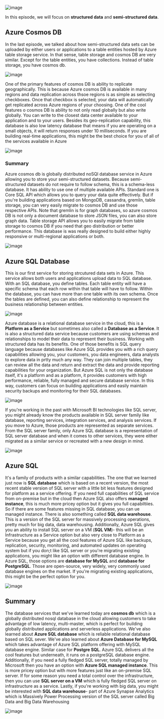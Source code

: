 ![image](https://github.com/user-attachments/assets/b036aa29-afea-4e4d-a783-a528d3e576d0)

In this episode, we will focus on **structured data** and **semi-structured data**.


## Azure Cosmos DB

In the last episode, we talked about how semi-structured data sets can be uploaded by either users or applications to a table entities hosted by Azure table storage service. In that sense, table storage and cosmos DB are very similar. Except for the table entities, you have collections. Instead of table storage, you have cosmos db.

![image](https://github.com/user-attachments/assets/286d0da0-c4e5-49cc-97c6-74a8b877d81b)


One of the primary features of cosmos DB is ability to replicate geographically. This is because Azure cosmos DB is available in many regions and data replication across thsoe regions is as simple as selecting checkboxes. Once that checkbox is selected, your data will automatically get replicated across Azure regions of your choosing. One of the cool features o cosmos DB is ability to not only read globally but also write globally. You can write to the closest data center available to your application and to your users. Besides its geo-replication capability, this database is also low latency database that means if you are operating on a small objects, it will return responses under 10 milliseconds. If you are building real-time applications, this might be the best choice for you of all of the services available in Azure 

![image](https://github.com/user-attachments/assets/70a206fb-7829-400f-ae79-029ec9f63bf4)


### Summary
Azure cosmos db is globally distributed noSQl database service in Azure allowing you to store your semi-structured datasets. Because semi-structured datasets do not require to follow schema, this is a schema-less database. It has ability to use one of multiple available APIs. Standard one is Core SQL API which allows you to query your data quite effectively. But if you're building applications based on MongoDB, cassandra, gremlin, table storage, you can very easily migrate to cosmos DB and use those respective APIs. Note that gremlin is for graph databases, so azure cosmos DB is not only a document database to store JSON files, you can also store graph data. Table storage API allows you to easily migrate from table storage to cosmos DB if you need that geo distribution or better performance. This database is was really designed to build either highly responsive or multi-regional applications or both.

![image](https://github.com/user-attachments/assets/ee4683f7-b3fa-4da3-8351-e1bb48905953)


## Azure SQL Database

This is our first service for storing strcutured data sets in Azure. This service allows both users and applications upload data to SQL database. With an SQL database, you define tables. Each table entity will have a specific schema that each row within that table will have to follow. Within the database, you can have more than one table with its own schema. Once the tables are defined, you can also define relationship to represent the business relationship between entities.

![image](https://github.com/user-attachments/assets/dcd5c267-a53c-4bdf-890e-ff01b64657a6)


Azure database is a relational database service in the cloud, this is a **Platform as a Service** but sometimes also called a **Database as a Service**. It is also a structured data service because customers are using schemas and relationships to model their data to represent their business. Working with structured data has its benefits. One of those benefits is SQL query language because databases like Azure SQL provides you with a rich query capabilities allowing you, your customers, you data engineers, data analysts to explore data in prtty much any way. They can join multiple tables, they can review all the data and return and extract the data and provide reporting capabilities for your organization. But Azure SQL is not only the database itself, it's a platform and as a platform, it provides customers with high performance, reliable, fully managed and secure database service. In this way, customers can focus on building applications and easily maintain security backups and monitoring for their SQL databases.

![image](https://github.com/user-attachments/assets/f3fba66e-45b2-4950-8f93-b4b641e4c650)


If you're working in the past with Microsoft BI technologies like SQL server, you might already know the products available in SQL server family like database, reporting services, integration services, and analysis services. If you move to Azure, those products are represented as separate services. From the SQL server family, only Azure SQL database is a representation of SQL server database and when it comes to other services, they were either migrated as a similar service or recreated with a new design in mind.

![image](https://github.com/user-attachments/assets/e6d5843f-4882-45bb-a857-c8c3fc3bc0aa)


## Azure SQL

It's a family of products with a similar capabilities. The one that we learned just now is **SQL database** which is based on a recent version, the most recent stable version of SQL server with a little bit less features designed for platform as a service offering. If you need full capabilities of SQL service from on-premise but in the cloud then Azure SQL also offers **managed instance**, this is much more pricey option but it gives you full capabiltiies. So if there are some features missing in SQL database, you can ue managed instance. There is also something called **SQL data warehouse**. This is a version of the SQL server for massively processing operations, pretty much for big data, data warehousing. Additionally, Azure SQL gives you an ability to install SQL server on a VM (**SQL VM**)- this will be an Infrastructure as a Service option but also very close to Platform as a Service because you get all the cool features of Azure SQL like backups, replication, security, monitoring, and automated updates on operating system but if you don;t like SQL server or you're migrating existing applications, you might like an option with different database engine. In Azure SQL, those options are **database for MySQL** and **database for PostgreSQL**. Those are open-source, very widely, very commonly used database engines on the market. If you're migrating existing applications, this might be the perfect option for you.

![image](https://github.com/user-attachments/assets/88542320-dc37-4b8c-988f-b689e583f887)


## Summary

The database services that we've learned today are **cosmos db** which is a globally distributed nosql database in the cloud allowing customers to take advantage of low latency, multi-master, which is perfect for building globally distributed applications and serverless applications.
We've also learned about **Azure SQL database** which is reliable relational database based on SQL sever. 
We've also learned about **Azure Database for MySQL** which takes advantage of Azure SQL platform offering with MySQL database engine. Similar case for **Postgre SQL**. Azure SQL delivers all the cool features but underneath, it runs on a postgreSQL database engine. Additionally, if you need a fully fledged SQL server, totally managed by Microsoft then you have an option with **Azure SQL managed instance**. This is more pricey option but with more features just like an on-premise SQL server.
If for some reason you need a total control over the infrastructure, then you can use **SQL server on a VM** which is fully fledged SQL server on infrastructure as a service.
Lastly, if you're working with big data, you might be interested with **SQL data warehouse**- part of Azure Synapse Analytics which is Massively Power Processing version of the SQL server called Big Data and Big Data Warehousing

![image](https://github.com/user-attachments/assets/73847ee2-1a85-4f14-8cdc-45c8e10ab660)
